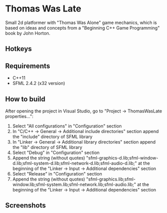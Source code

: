 # Thomas Was Late
Small 2d platformer with "Thomas Was Alone" game mechanics, which is based on ideas and concepts from a "Beginning C++ Game Programming" book by John Horton.

Hotkeys
--------

Requirements
------------
- C++11
- SFML 2.4.2 (x32 version)

How to build 
------------
After opening the project in Visual Studio, go to "Project -> ThomasWasLate properties...":
1) Select "All configurations" in "Configuration" section
2) In "C/C++ -> General -> Additional include directories" section append the "include" directory of SFML library
3) In "Linker -> General -> Additional library directories" section append the "lib" directory of SFML library
4) Select "Debug" in "Configuration" section
5) Append the string (without quotes) "sfml-graphics-d.lib;sfml-window-d.lib;sfml-system-d.lib;sfml-network-d.lib;sfml-audio-d.lib;" at the beginning of the
"Linker -> Input -> Additional dependencies" section
6) Select "Release" in "Configuration" section
7) Append the string (without quotes) "sfml-graphics.lib;sfml-window.lib;sfml-system.lib;sfml-network.lib;sfml-audio.lib;" at the beginning of the
"Linker -> Input -> Additional dependencies" section

Screenshots
-----------
<p align="center">
  <img src=""/>
</p>
